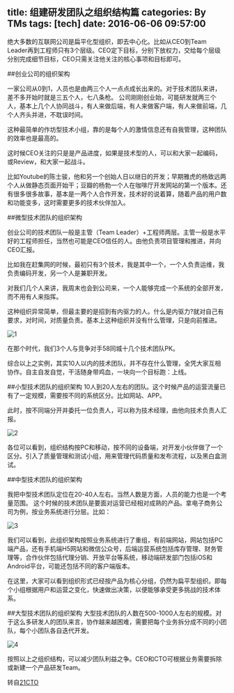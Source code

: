 title: 组建研发团队之组织结构篇
categories: By TMs
tags: [tech]
date: 2016-06-06 09:57:00
---

绝大多数的互联网公司是扁平化型组织，即去中心化。比如从CEO到Team Leader再到工程师只有3个层级。CEO定下目标，分别下放权力，交给每个层级分别完成细节目标，CEO只需关注他关注的核心事项和目标即可。

##创业公司的组织架构
 
一家公司从0到1，人员也是由两三个人一点点成长出来的。对于技术团队来讲，差不多开始时就是三五个人，七八条枪。
公司刚刚创业始，可能研发就两三个人，基本上几个人协同战斗，有人来做后端，有人来做客户端，有人来做前端，几个人齐头并进，不耽误时间。

这种最简单的作坊型技术小组，靠的是每个人的激情信息还有自我管理，这种团队的效率也是最高的。

这时候CEO关注的只是是产品进度，如果是技术型的人，可以和大家一起编码，或Review，和大家一起战斗。

比如Youtube的陈士骏，他和另一个创始人日以继日的开发；早期雅虎的杨致远两个人从做静态页面开始干；豆瓣的杨勃一个人在咖啡厅开发网站的第一个版本。还有很多很多故事，基本是一两个人合作开发，技术好的说着算，随着产品的用户数和功能变多，这时需要更多的技术伙伴加入。

##微型技术团队的组织架构

创业公司的技术团队一般是主管（Team Leader）+工程师两层。主管一般是水平好的工程师担任，当然也可能是CEO信任的人。由他负责项目管理和推进，并向CEO汇报。

比如我在赶集网的时候，最初只有3个技术，我是其中一个，一个人负责运维，我负责编码开发，另一个人是兼职开发。

对我们几个人来讲，我周末也会到公司来，一个人能够完成一个系统的全部开发，而不用有人来指挥。

这种组织异常简单，但最主要的是招到有内驱力的人。什么是内驱力?就对自己有要求，对时间，对质量负责。基本上这种组织并没有什么管理，只是向前推进。

![1][1]

在那个时代，我们3个人与竞争对手58同城十几个技术团队PK。

综合以上之实例，其实10人以内的技术团队，并不存在什么管理，全凭大家互相协作。自主自发自觉，干活随身带鸡血，一块向一个目标跑：上线。

##小型技术团队的组织架构
10人到20人左右的团队。这个时候产品的运营流量已有了一定规模，需要按不同的系统区分。比如网站、APP。

此时，按不同端分开并委托一位负责人，可以称为技术经理，由他向技术负责人汇报。

![2][2]

各位可以看到，组织结构按PC和移动，按不同的设备端，对开发小伙伴做了一个区分。引入了质量管理和测试小组，用来管理代码质量和发布流程，以及黑白盒测试。

 
##中型技术团队的组织架构

我把中型技术团队定位在20-40人左右。当然人数是方面，人员的能力也是一个考量范围。
这个时候的技术团队是要面对运营已经相对成熟的产品。拿电子商务公司为例，按业务系统进行分层。比如：

![3][3]

我们可以看到，此组织架构按照业务系统进行了重组，有前端网站，网站包括PC端产品，还有手机端H5网站和微信公众号，后端运营系统包括库存管理、财务管理等，合作伙伴包括代理分销、开放平台等系统，移动端研发部门包括iOS和Android平台，可能还包括不同的客户端版本。

在这里，大家可以看到组织形式已经按产品为核心分组，仍然为扁平型组织。即每个小组根据用户和运营之变化，快速做出决策，以便能够承受更多挑战的技术体系。

##大型技术团队的组织架构
大型技术团队的人数在500-1000人左右的规模。对于这么多研发人的团队来言，协作越来越困难，需要把每个业务拆分成不同的小团队，每个小团队各自迭代开发。
 
![4][4]

按照以上之组织结构，可以减少团队利益之争。CEO和CTO可根据业务需要拆除或新建一个产品研发Team。

转自[21CTO][5]


  [1]: https://cdn.tms.qnxg.net/article/20181026/textimg/1.jpg
  [2]: https://cdn.tms.qnxg.net/article/20181026/textimg/2.jpg
  [3]: https://cdn.tms.qnxg.net/article/20181026/textimg/3.jpg
  [4]: https://cdn.tms.qnxg.net/article/20181026/textimg/4.jpg
  [5]: http://mp.weixin.qq.com/s?__biz=MjM5NTg2NTU0Ng==&mid=2656593642&idx=1&sn=7f6466bd3efcbaf1180882dc3252a253&scene=1&srcid=0606nkFnVkU61yJvAh17wnbD#wechat_redirect
